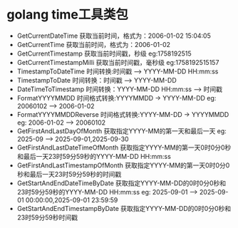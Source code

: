 # golang time工具类包

+ GetCurrentDateTime 获取当前时间，格式为：2006-01-02 15:04:05
+ GetCurrentTime 获取当前时间，格式为：2006-01-02
+ GetCurrentTimestamp 获取当前时间戳，秒级 eg:1758192515
+ GetCurrentTimestampMilli 获取当前时间戳，毫秒级 eg:1758192515157
+ TimestampToDateTime 时间转换:时间戳 --> YYYY-MM-DD HH:mm:ss
+ TimestampToDate 时间转换：时间戳 --> YYYY-MM-DD
+ DateTimeToTimestamp 时间转换：YYYY-MM-DD HH:mm:ss --> 时间戳
+ FormatYYYYMMDD 时间格式转换:YYYYMMDD -> YYYY-MM-DD eg: 20060102 --> 2006-01-02
+ FormatYYYYMMDDReverse 时间格式转换:YYYY-MM-DD -> YYYYMMDD eg: 2006-01-02 --> 20060102
+ GetFirstAndLastDayOfMonth 获取指定YYYY-MM的第一天和最后一天 eg: 2025-09 --> 2025-09-01,2025-09-30
+ GetFirstAndLastDateTimeOfMonth 获取指定YYYY-MM的第一天0时0分0秒和最后一天23时59分59秒的YYYY-MM-DD HH:mm:ss
+ GetFirstAndLastTimestampOfMonth 获取指定YYYY-MM的第一天0时0分0秒和最后一天23时59分59秒的时间戳
+ GetStartAndEndDateTimeByDate 获取指定YYYY-MM-DD的0时0分0秒和23时59分59秒的YYYY-MM-DD HH:mm:ss eg: 2025-09-01 --> 2025-09-01 00:00:00,2025-09-01 23:59:59
+ GetStartAndEndTimestampByDate 获取指定YYYY-MM-DD的0时0分0秒和23时59分59秒时间戳